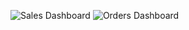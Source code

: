 ![Sales Dashboard](https://github.com/mostafaEltib/Sales-Dashboard/assets/108897691/4e7d964f-47d8-48b7-9cb3-6f31c0222288)
![Orders Dashboard](https://github.com/mostafaEltib/Sales-Dashboard/assets/108897691/7fa6f6cc-558b-440c-86be-f1a785824c26)

